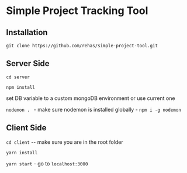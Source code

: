 # Simple Project Tracking Tool

## Installation

`git clone https://github.com/rehas/simple-project-tool.git`

## Server Side

`cd server `

`npm install`

set DB variable to a custom mongoDB environment or use current one

`nodemon . ` - make sure nodemon is installed globally - `npm i -g nodemon`

## Client Side

`cd client` -- make sure you are in the root folder

`yarn install`

`yarn start` - go to `localhost:3000`